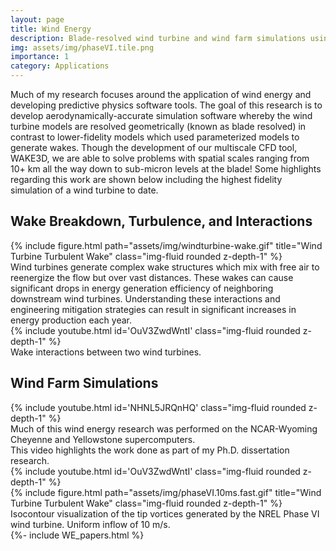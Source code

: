```yaml
---
layout: page
title: Wind Energy
description: Blade-resolved wind turbine and wind farm simulations using WAKE3D.
img: assets/img/phaseVI.tile.png
importance: 1
category: Applications
---
```


Much of my research focuses around the application of wind energy and developing predictive physics software tools.
The goal of this research is to develop aerodynamically-accurate simulation software whereby the wind turbine models 
are resolved geometrically (known as blade resolved) in contrast to lower-fidelity models which used parameterized models 
to generate wakes. Though the development of our multiscale CFD tool, WAKE3D, we are able to solve problems with spatial scales 
ranging from 10+ km all the way down to sub-micron levels at the blade! Some highlights regarding this work are shown below 
including the highest fidelity simulation of a wind turbine to date.

<h2>Wake Breakdown, Turbulence, and Interactions</h2>
<div class="row">
    <div class="col-sm mt-3 mt-md-0">
        {% include figure.html path="assets/img/windturbine-wake.gif" title="Wind Turbine Turbulent Wake" class="img-fluid rounded z-depth-1" %}
    </div>
</div>
Wind turbines generate complex wake structures which mix with free air to reenergize the flow but over vast distances. 
These wakes can cause significant drops in energy generation efficiency of neighboring downstream wind turbines. 
Understanding these interactions and engineering mitigation strategies can result in significant increases in energy production each year.

<div class="row">
    <div class="col-sm mt-3 mt-md-0">
        {% include youtube.html id='OuV3ZwdWntI' class="img-fluid rounded z-depth-1" %}
    </div>
</div>
<div class="caption">
    Wake interactions between two wind turbines.
</div>

<h2>Wind Farm Simulations</h2>
<div class="row">
    <div class="col-sm mt-3 mt-md-0">
        {% include youtube.html id='NHNL5JRQnHQ' class="img-fluid rounded z-depth-1" %}
    </div>
</div>
<div class="caption">
    Much of this wind energy research was performed on the NCAR-Wyoming Cheyenne and Yellowstone supercomputers. <br/>
    This video highlights the work done as part of my Ph.D. dissertation research.
</div>


<div class="row">
    <div class="col-sm-mt-3 mt-md-0" >
        {% include youtube.html id='OuV3ZwdWntI' class="img-fluid rounded z-depth-1" %}
    </div>
</div>

<div class="row">
    <div class="col-sm mt-3 mt-md-0">
        {% include figure.html path="assets/img/phaseVI.10ms.fast.gif" title="Wind Turbine Turbulent Wake" class="img-fluid rounded z-depth-1" %}
    </div>
</div>
<div class="caption">
    Isocontour visualization of the tip vortices generated by the NREL Phase VI wind turbine. Uniform inflow of 10 m/s.
</div>

<article>
    {%- include WE_papers.html %}
</article>
